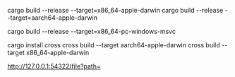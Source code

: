 cargo build --release --target=x86_64-apple-darwin
cargo build --release --target=aarch64-apple-darwin

cargo build --release  --target=x86_64-pc-windows-msvc

cargo install cross
cross build --target aarch64-apple-darwin
cross build --target x86_64-apple-darwin


http://127.0.0.1:54322/file?path=